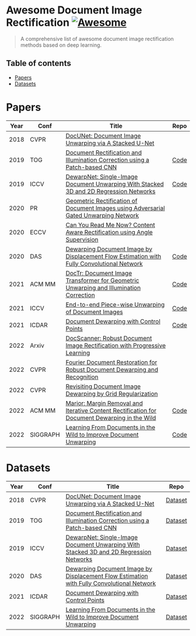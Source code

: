 # Awesome Document Image Rectification [![Awesome](https://cdn.rawgit.com/sindresorhus/awesome/d7305f38d29fed78fa85652e3a63e154dd8e8829/media/badge.svg)](https://github.com/sindresorhus/awesome#readme)
> A comprehensive list of awesome document image rectification methods based on deep learning.
## Table of contents

- [Papers](papers)
- [Datasets](#datasets)


# Papers


|Year|Conf|Title|Repo|
|----|----|-----|----|
|2018|CVPR|[DocUNet: Document Image Unwarping via A Stacked U-Net](https://openaccess.thecvf.com/content_cvpr_2018/papers/Ma_DocUNet_Document_Image_CVPR_2018_paper.pdf)||
|2019|TOG|[Document Rectification and Illumination Correction using a Patch-based CNN](https://arxiv.org/pdf/1909.09470.pdf)|[Code](https://github.com/xiaoyu258/DocProj)|
|2019|ICCV|[DewarpNet: Single-Image Document Unwarping With Stacked 3D and 2D Regression Networks](https://openaccess.thecvf.com/content_ICCV_2019/papers/Das_DewarpNet_Single-Image_Document_Unwarping_With_Stacked_3D_and_2D_Regression_ICCV_2019_paper.pdf)|[Code](https://github.com/cvlab-stonybrook/DewarpNet)|
|2020|PR|[Geometric Rectification of Document Images using Adversarial Gated Unwarping Network](https://reader.elsevier.com/reader/sd/pii/S0031320320303794?token=52ED03E7C85352F1F088C41DA2BEED447A34798498EBC41ADF333A84742F53C1904FFED32E91578195D63663F9006F3D&originRegion=us-east-1&originCreation=20220801125708)||
|2020|ECCV|[Can You Read Me Now? Content Aware Rectification using Angle Supervision](https://arxiv.org/pdf/2008.02231.pdf)||
|2020|DAS|[Dewarping Document Image by Displacement Flow Estimation with Fully Convolutional Network](https://arxiv.org/pdf/2104.06815.pdf)|[Code](https://github.com/gwxie/Dewarping-Document-Image-By-Displacement-Flow-Estimation)|
|2021|ACM MM|[DocTr: Document Image Transformer for Geometric Unwarping and Illumination Correction](https://arxiv.org/pdf/2110.12942.pdf)|[Code](https://github.com/fh2019ustc/DocTr)|
|2021|ICCV|[End-to-end Piece-wise Unwarping of Document Images](https://openaccess.thecvf.com/content/ICCV2021/papers/Das_End-to-End_Piece-Wise_Unwarping_of_Document_Images_ICCV_2021_paper.pdf)|[Code](https://github.com/sagniklp/PiecewiseUnwarp)|
|2021|ICDAR|[Document Dewarping with Control Points](https://arxiv.org/pdf/2203.10543.pdf)|[Code](https://github.com/gwxie/Document-Dewarping-with-Control-Points)|
|2022|Arxiv|[DocScanner: Robust Document Image Rectification with Progressive Learning](https://arxiv.org/pdf/2110.14968v2.pdf)||
|2022|CVPR|[Fourier Document Restoration for Robust Document Dewarping and Recognition](https://openaccess.thecvf.com/content/CVPR2022/papers/Xue_Fourier_Document_Restoration_for_Robust_Document_Dewarping_and_Recognition_CVPR_2022_paper.pdf)||
|2022|CVPR|[Revisiting Document Image Dewarping by Grid Regularization](https://openaccess.thecvf.com/content/CVPR2022/papers/Jiang_Revisiting_Document_Image_Dewarping_by_Grid_Regularization_CVPR_2022_paper.pdf)||
|2022|ACM MM|[Marior: Margin Removal and Iterative Content Rectification for Document Dewarping in the Wild](https://arxiv.org/pdf/2207.11515.pdf)|[Code]( https://github.com/ZZZHANG-jx/Marior)|
|2022|SIGGRAPH|[Learning From Documents in the Wild to Improve Document Unwarping](https://dl.acm.org/doi/pdf/10.1145/3528233.3530756)|[Code](https://github.com/cvlab-stonybrook/PaperEdge)|


# Datasets

|Year|Conf|Title|Repo|
|----|----|-----|----|
|2018|CVPR|[DocUNet: Document Image Unwarping via A Stacked U-Net](https://openaccess.thecvf.com/content_cvpr_2018/papers/Ma_DocUNet_Document_Image_CVPR_2018_paper.pdf)|[Dataset](https://www3.cs.stonybrook.edu/~cvl/docunet.html)|
|2019|TOG|[Document Rectification and Illumination Correction using a Patch-based CNN](https://arxiv.org/pdf/1909.09470.pdf)|[Dataset](https://github.com/xiaoyu258/DocProj)|
|2019|ICCV|[DewarpNet: Single-Image Document Unwarping With Stacked 3D and 2D Regression Networks](https://openaccess.thecvf.com/content_ICCV_2019/papers/Das_DewarpNet_Single-Image_Document_Unwarping_With_Stacked_3D_and_2D_Regression_ICCV_2019_paper.pdf)|[Dataset](https://github.com/fh2019ustc/doc3D-dataset)|
|2020|DAS|[Dewarping Document Image by Displacement Flow Estimation with Fully Convolutional Network](https://arxiv.org/pdf/2104.06815.pdf)|[Dataset](https://github.com/gwxie/Distorted-Image-With-Flow)|
|2021|ICDAR|[Document Dewarping with Control Points](https://arxiv.org/pdf/2203.10543.pdf)|[Dataset](https://github.com/gwxie/Synthesize-Distorted-Image-and-Its-Control-Points)|
|2022|SIGGRAPH|[Learning From Documents in the Wild to Improve Document Unwarping](https://dl.acm.org/doi/pdf/10.1145/3528233.3530756)|[Dataset](https://github.com/cvlab-stonybrook/PaperEdge)|
